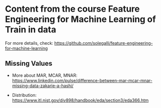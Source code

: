 # Content from the course Feature Engineering for Machine Learning of Train in data
For more details, check: https://github.com/solegalli/feature-engineering-for-machine-learning

## Missing Values
- More about MAR, MCAR, MNAR: https://www.linkedin.com/pulse/difference-between-mar-mcar-mnar-missing-data-zakarie-a-hashi/

- Distribution: https://www.itl.nist.gov/div898/handbook/eda/section3/eda366.htm
